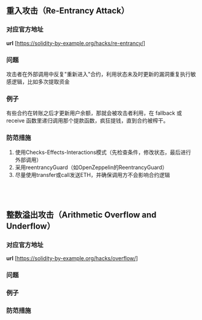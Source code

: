 ## 重入攻击（Re-Entrancy Attack）
### **对应官方地址**
**url** [https://solidity-by-example.org/hacks/re-entrancy/]

### **问题**
攻击者在外部调用中反复"重新进入"合约，利用状态未及时更新的漏洞重复执行敏感逻辑，比如多次提取资金

### **例子**
有些合约在转账之后才更新用户余额，那就会被攻击者利用，在 fallback 或 receive 函数里递归调用那个提款函数，疯狂提钱，直到合约被榨干。

### **防范措施**
1. 使用Checks-Effects-Interactions模式（先检查条件，修改状态，最后进行外部调用）
2. 采用reentrancyGuard（如OpenZeppelin的ReentrancyGuard）
3. 尽量使用transfer或call发送ETH，并确保调用方不会影响合约逻辑
</br></br></br></br>


## 整数溢出攻击（Arithmetic Overflow and Underflow）
### **对应官方地址**
**url** [https://solidity-by-example.org/hacks/overflow/]

### **问题**


### **例子**


### **防范措施**

</br></br></br></br>